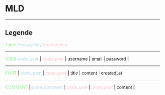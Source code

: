 # MLD

---
## Legende

<span style="color:lightgreen"> Table </span>
<span style="color:lightblue"> Primary Key </span>
<span style="color:pink"> Foreign Key </span>

---

<span style="color:lightgreen"> USER </span>
<span style="color:lightblue"> code_user </span> |
<span style="color:pink"> code_post </span> |
username | email | password |

---

<span style="color:lightgreen"> POST </span> |
<span style="color:lightblue"> code_post </span> |
<span style="color:pink"> code_user </span> |
title | content | created_at

---

<span style="color:lightgreen"> COMMENT </span> |
<span style="color:lightblue"> code_comment </span> |
<span style="color:pink"> code_user </span> |
<span style="color:pink"> code_post </span> | 
content |



